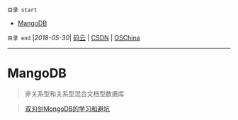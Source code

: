 `目录 start`
 
- [MangoDB](#mangodb)

`目录 end` |_2018-05-30_| [码云](https://gitee.com/kcp1104) | [CSDN](http://blog.csdn.net/kcp606) | [OSChina](https://my.oschina.net/kcp1104)
****************************************
# MangoDB
> 非关系型和关系型混合文档型数据库

> [双刃剑MongoDB的学习和避坑](https://segmentfault.com/a/1190000013589617)

